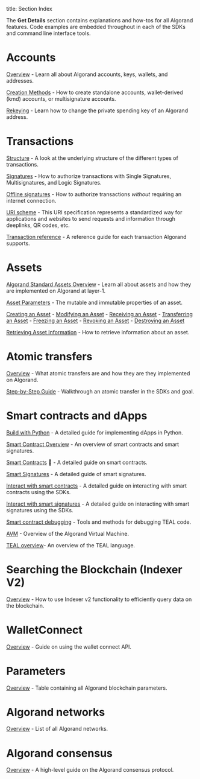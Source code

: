 title: Section Index

The **Get Details** section contains explanations and how-tos for all Algorand features. Code examples are embedded throughout in each of the SDKs and command line interface tools.

# Accounts
[Overview](accounts) - Learn all about Algorand accounts, keys, wallets, and addresses.

[Creation Methods](accounts/create) - How to create standalone accounts, wallet-derived (kmd) accounts, or multisignature accounts.

[Rekeying](accounts/rekey) - Learn how to change the private spending key of an Algorand address.

# Transactions
[Structure](transactions) - A look at the underlying structure of the different types of transactions.

[Signatures](transactions/signatures) - How to authorize transactions with Single Signatures, Multisignatures, and Logic Signatures.

[Offline signatures](transactions/offline_transactions) - How to authorize transactions _without_ requiring an internet connection.

[URI scheme](transactions/payment_prompts.md) - This URI specification represents a standardized way for applications and websites to send requests and information through deeplinks, QR codes, etc.

[Transaction reference](transactions/transactions.md) - A reference guide for each transaction Algorand supports.
# Assets
[Algorand Standard Assets Overview](asa) - Learn all about assets and how they are implemented on Algorand at layer-1.

[Asset Parameters](asa#asset-parameters) - The mutable and immutable properties of an asset.

[Creating an Asset](asa#creating-an-asset) - [Modifying an Asset](asa#modifying-an-asset) - [Receiving an Asset](asa#receiving-an-asset) - [Transferring an Asset](asa#transferring-an-asset) - [Freezing an Asset](asa#freezing-an-asset) - [Revoking an Asset](asa#revoking-an-asset) - [Destroying an Asset](asa#destroying-an-asset)

[Retrieving Asset Information](asa#retrieve-asset-information) - How to retrieve information about an asset.

# Atomic transfers
[Overview](atomic_transfers) - What atomic transfers are and how they are they implemented on Algorand.

[Step-by-Step Guide](atomic_transfers#step-by-step-guide) - Walkthrough an atomic transfer in the SDKs and goal.

# Smart contracts and dApps
[Build with Python](dapps/pyteal/index.md) - A detailed guide for implementing dApps in Python.

[Smart Contract Overview](dapps/smart-contracts/index.md) - An overview of smart contracts and smart signatures.

[Smart Contracts](dapps/smart-contracts/apps/index.md) 🔷 - A detailed guide on smart contracts.

[Smart Signatures](dapps/smart-contracts/smartsigs/index.md) - A detailed guide of smart signatures. 

[Interact with smart contracts](dapps/smart-contracts/frontend/apps.md) - A detailed guide on interacting with smart contracts using the SDKs.

[Interact with smart signatures](dapps/smart-contracts/frontend/smartsigs.md) - A detailed guide on interacting with smart signatures using the SDKs.

[Smart contract debugging](dapps/smart-contracts/test-and-deploy/debugging.md) - Tools and methods for debugging TEAL code.

[AVM](dapps/avm/index.md) - Overview of the Algorand Virtual Machine.

[TEAL overview](dapps/avm/teal/index.md)- An overview of the TEAL language.

# Searching the Blockchain (Indexer V2)
[Overview](indexer) - How to use Indexer v2 functionality to efficiently query data on the blockchain.

# WalletConnect
[Overview](walletconnect/index.md) - Guide on using the wallet connect API.

# Parameters
[Overview](parameter_tables.md) - Table containing all Algorand blockchain parameters.

# Algorand networks
[Overview](algorand-networks/index.md) - List of all Algorand networks.

# Algorand consensus
[Overview](algorand_consensus.md) - A high-level guide on the Algorand consensus protocol.

